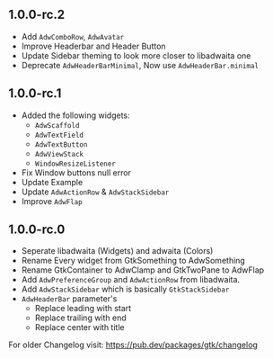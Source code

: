 ## 1.0.0-rc.2

- Add `AdwComboRow`, `AdwAvatar`
- Improve Headerbar and Header Button
- Update Sidebar theming to look more closer to libadwaita one
- Deprecate `AdwHeaderBarMinimal`, Now use `AdwHeaderBar.minimal`

## 1.0.0-rc.1

- Added the following widgets:
    - `AdwScaffold`
    - `AdwTextField`
    - `AdwTextButton`
    - `AdwViewStack`
    - `WindowResizeListener`
- Fix Window buttons null error
- Update Example
- Update `AdwActionRow` & `AdwStackSidebar`
- Improve `AdwFlap`

## 1.0.0-rc.0

- Seperate libadwaita (Widgets) and adwaita (Colors)
- Rename Every widget from GtkSomething to AdwSomething
- Rename GtkContainer to AdwClamp and GtkTwoPane to AdwFlap
- Add `AdwPreferenceGroup` and `AdwActionRow` from libadwaita.
- Add `AdwStackSidebar` which is basically `GtkStackSidebar`
- `AdwHeaderBar` parameter's
    - Replace leading with start
    - Replace trailing with end
    - Replace center with title

For older Changelog visit: https://pub.dev/packages/gtk/changelog